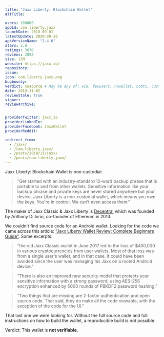 ```yaml
---
title: "Jaxx Liberty: Blockchain Wallet"
altTitle: 

users: 100000
appId: com.liberty.jaxx
launchDate: 2018-09-01
latestUpdate: 2020-08-26
apkVersionName: "2.4.6"
stars: 3.8
ratings: 3670
reviews: 2058
size: 17M
website: https://jaxx.io/
repository: 
issue: 
icon: com.liberty.jaxx.png
bugbounty: 
verdict: nosource # May be any of: wip, fewusers, nowallet, nobtc, custodial, nosource, nonverifiable, reproducible, bounty, defunct
date: 2019-11-02
reviewStale: true
signer: 
reviewArchive:


providerTwitter: jaxx_io
providerLinkedIn: 
providerFacebook: JaxxWallet
providerReddit: 

redirect_from:
  - /jaxx/
  - /com.liberty.jaxx/
  - /posts/2019/11/jaxx/
  - /posts/com.liberty.jaxx/
---
```



Jaxx Liberty: Blockchain Wallet
is non-custodial:

> "Get started with an industry-standard 12-word backup phrase that is portable to and from other wallets. Sensitive information like your backup phrase and private keys are never stored anywhere but your device. Jaxx Liberty is a non-custodial wallet, which means you own the keys. You're in control. We can’t even access them."

The maker of Jaxx Classic & Jaxx Liberty is [Decentral](https://decentral.ca/)
which was founded by Anthony Di Iorio, co-founder of Ethereum in 2013.

We couldn't find source code for an Android wallet. Looking for the code we came
across this article:
["Jaxx Liberty Wallet Review: Complete Beginners Guide"](https://www.coinbureau.com/review/jaxx-liberty-wallet/). Some excerpts:

> "the old Jaxx Classic wallet in June 2017 led to the loss of $400,000 in various cryptocurrencies from user wallets. Most of that loss was from a single user's wallet, and in that case, it could have been avoided since the user was managing his Jaxx on a rooted Android device."

> "There is also an improved new security model that protects your sensitive information with a strong password, using AES-256 encryption enhanced by 5000 rounds of PBKDF2 password hashing."

> "Two things that are missing are 2-factor authentication and open source code. That said, they do make all the code viewable, with the exception of the code for the UI."

That last one we were looking for. Without the full source code and full
instructions on how to build the wallet, a reproducible build is not possible.

Verdict: This wallet is **not verifiable**.
